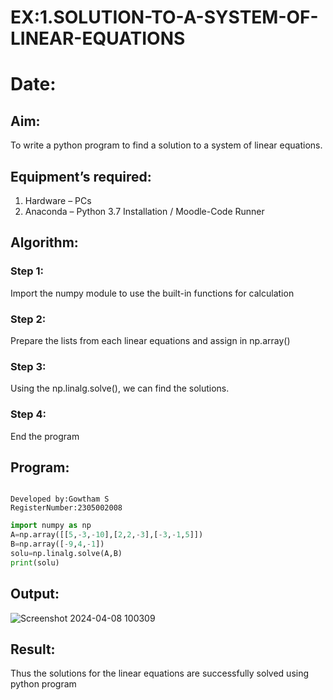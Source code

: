 # EX:1.SOLUTION-TO-A-SYSTEM-OF-LINEAR-EQUATIONS

# Date:

## Aim:
To write a python program to find a solution to a system of linear equations.
## Equipment’s required:
1. 	Hardware – PCs
2. 	Anaconda – Python 3.7 Installation / Moodle-Code Runner
   
## Algorithm:
### Step 1: 
Import the numpy module to use the built-in functions for calculation
### Step 2: 
Prepare the lists from each linear equations and assign in np.array()
### Step 3: 
Using the np.linalg.solve(), we can find the solutions.
### Step 4: 
End the program

## Program:
```

Developed by:Gowtham S 
RegisterNumber:2305002008  

`````
```python
import numpy as np
A=np.array([[5,-3,-10],[2,2,-3],[-3,-1,5]])
B=np.array([-9,4,-1])
solu=np.linalg.solve(A,B)
print(solu)
```
## Output:
![Screenshot 2024-04-08 100309](https://github.com/gowxz/-SOLUTION-TO-A-SYSTEM-OF-LINEAR-EQUATIONS/assets/155504997/142698b4-6f4b-449e-bfbb-ed26dd2672e0)

## Result: 
Thus the solutions for the linear equations are successfully solved using python program

